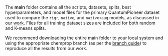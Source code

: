The **main** folder contains all the scripts, datasets, splits, best hyperparameters, and model files for the primary QuantumPioneer dataset used to compare the `rigr`, `native`, and `native+aug` models, as discussed in our [work](). Files for all training dataset sizes are included for both random and K-means splits.

We recommend downloading the entire main folder to your local system and using the appropriate chemprop branch (as per the [branch guide](https://github.com/akshatzalte/chemprop/tree/rigr_home?tab=readme-ov-file#branch-guide)) to reproduce all the results from our work.
